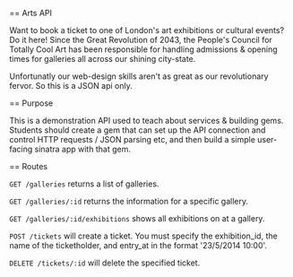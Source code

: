 == Arts API

Want to book a ticket to one of London's art exhibitions or cultural events? Do it here! Since the Great Revolution of 2043, the People's Council for Totally Cool Art has been responsible for handling admissions & opening times for galleries all across our shining city-state.

Unfortunatly our web-design skills aren't as great as our revolutionary fervor. So this is a JSON api only.

== Purpose

This is a demonstration API used to teach about services & building gems. Students should create a gem that can set up the API connection and control HTTP requests / JSON parsing etc, and then build a simple user-facing sinatra app with that gem.

== Routes

`GET /galleries` returns a list of galleries.

`GET /galleries/:id` returns the information for a specific gallery.

`GET /galleries/:id/exhibitions` shows all exhibitions on at a gallery.

`POST /tickets` will create a ticket. You must specify the exhibition_id, the name of the ticketholder, and entry_at in the format '23/5/2014 10:00'.

`DELETE /tickets/:id` will delete the specified ticket.
